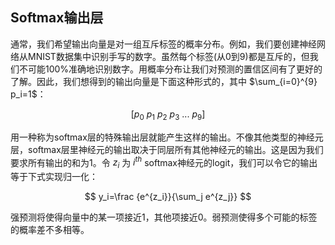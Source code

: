 ## Softmax输出层
通常，我们希望输出向量是对一组互斥标签的概率分布。例如，我们要创建神经网络从MNIST数据集中识别手写的数字。虽然每个标签(从0到9)都是互斥的，但我们不可能100%准确地识别数字。用概率分布让我们对预测的置信区间有了更好的了解。因此，我们想得到的输出向量是下面这种形式的，其中 $\sum_{i=0}^{9} p_i=1$：

$$ [p_0 \ p_1 \ p_2 \ p_3 \ ... \ p_9] $$

用一种称为softmax层的特殊输出层就能产生这样的输出。不像其他类型的神经元层，softmax层里神经元的输出取决于同层所有其他神经元的输出。这是因为我们要求所有输出的和为1。令 $z_i$ 为 $i^{th}$ softmax神经元的logit，我们可以令它的输出等于下式实现归一化：

$$ y_i=\frac {e^{z_i}}{\sum_j e^{z_j}} $$

强预测将使得向量中的某一项接近1，其他项接近0。弱预测使得多个可能的标签的概率差不多相等。
